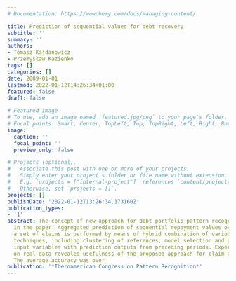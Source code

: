 ```yaml
---
# Documentation: https://wowchemy.com/docs/managing-content/

title: Prediction of sequential values for debt recovery
subtitle: ''
summary: ''
authors:
- Tomasz Kajdanowicz
- Przemysław Kazienko
tags: []
categories: []
date: 2009-01-01
lastmod: 2022-01-12T14:26:34+01:00
featured: false
draft: false

# Featured image
# To use, add an image named `featured.jpg/png` to your page's folder.
# Focal points: Smart, Center, TopLeft, Top, TopRight, Left, Right, BottomLeft, Bottom, BottomRight.
image:
  caption: ''
  focal_point: ''
  preview_only: false

# Projects (optional).
#   Associate this post with one or more of your projects.
#   Simply enter your project's folder or file name without extension.
#   E.g. `projects = ["internal-project"]` references `content/project/deep-learning/index.md`.
#   Otherwise, set `projects = []`.
projects: []
publishDate: '2022-01-12T13:26:34.173160Z'
publication_types:
- '1'
abstract: The concept of new approach for debt portfolio pattern recognition is presented
  in the paper. Aggregated prediction of sequential repayment values over time for
  a set of claims is performed by means of hybrid combination of various machine learning
  techniques, including clustering of references, model selection and enrichment of
  input variables with prediction outputs from preceding periods. Experimental studies
  on real data revealed usefulness of the proposed approach for claim appraisals.
  The average accuracy was over
publication: '*Iberoamerican Congress on Pattern Recognition*'
---
```

